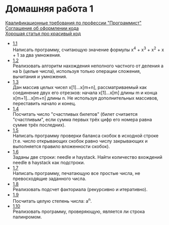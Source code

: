 Домашняя работа 1
=================
[Квалификационные требования по профессии "Программист"](http://se.math.spbu.ru/SE/SE/programer.doc) <br/>
[Соглашение об оформлении кода](http://se.math.spbu.ru/SE/Members/ylitvinov/styleguide) <br/>
[Хорошая статья про красивый код](https://habrahabr.ru/post/266969/)

- [1.1](https://github.com/Victor-Y-Fadeev/SPbSU/tree/master/course1/sem1/hw1/task1) <br/>
Написать программу, считающую значение формулы x<sup>4</sup> + x<sup>3</sup> + x<sup>2</sup> + x + 1 за два умножения.
- [1.2](https://github.com/Victor-Y-Fadeev/SPbSU/tree/master/course1/sem1/hw1/task2) <br/>
Реализовать алгоритм нахождения неполного частного от деления a на b (целые числа), используя только операции сложения, вычитания и умножения.
- [1.3](https://github.com/Victor-Y-Fadeev/SPbSU/tree/master/course1/sem1/hw1/task3) <br/>
Дан массив целых чисел x[1]...x[m+n], рассматриваемый как соединение двух его отрезков: начала x[1]...x[m] длины m и конца x[m+1]...x[m+n] длины n. Не используя дополнительных массивов, переставить начало и конец.
- [1.4](https://github.com/Victor-Y-Fadeev/SPbSU/tree/master/course1/sem1/hw1/task4) <br/>
Посчитать число "счастливых билетов" (билет считается "счастливым", если сумма первых трёх цифр его номера равна сумме трёх последних).
- [1.5](https://github.com/Victor-Y-Fadeev/SPbSU/tree/master/course1/sem1/hw1/task5) <br/>
Написать программу проверки баланса скобок в исходной строке (т.е. число открывающих скобок равно числу закрывающих и выполняется правило вложенности скобок).
- [1.6](https://github.com/Victor-Y-Fadeev/SPbSU/tree/master/course1/sem1/hw1/task6) <br/>
Заданы две строки: needle и haystack. Найти количество вхождений needle в haystack как подстроки.
- [1.7](https://github.com/Victor-Y-Fadeev/SPbSU/tree/master/course1/sem1/hw1/task7) <br/>
Написать программу, печатающую все простые числа, не превосходящие заданного числа.
- [1.8](https://github.com/Victor-Y-Fadeev/SPbSU/tree/master/course1/sem1/hw1/task8) <br/>
Реализовать подсчет факториала (рекурсивно и итеративно).
- [1.9](https://github.com/Victor-Y-Fadeev/SPbSU/tree/master/course1/sem1/hw1/task9) <br/>
Посчитать целую степень числа: a<sup>n</sup>.
- [1.10](https://github.com/Victor-Y-Fadeev/SPbSU/tree/master/course1/sem1/hw1/task10) <br/>
Реализовать программу, проверяющую, является ли строка палинромом.
